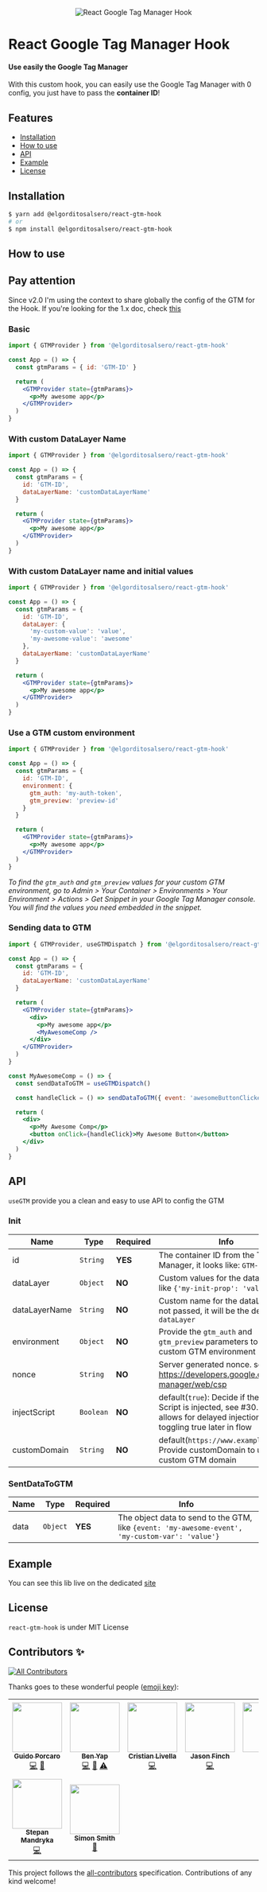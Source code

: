 <p align="center">
  <img src="https://user-images.githubusercontent.com/65770455/82931604-76c14380-9f87-11ea-8d36-4ab2bc94b1d3.png" alt="React Google Tag Manager Hook" />
</p>

# React Google Tag Manager Hook

#### Use easily the Google Tag Manager

With this custom hook, you can easily use the Google Tag Manager with 0 config, you just have to pass the **container ID**!

## Features

- [Installation](#installation)
- [How to use](#how-to-use)
- [API](#api)
- [Example](#example)
- [License](#license)

## Installation

```bash
$ yarn add @elgorditosalsero/react-gtm-hook
# or
$ npm install @elgorditosalsero/react-gtm-hook
```

## How to use

## Pay attention

Since v2.0 I'm using the context to share globally the config of the GTM for the Hook.
If you're looking for the 1.x doc, check [this](https://github.com/elgorditosalsero/react-gtm-hook/tree/v1.0.6)

### Basic

```jsx
import { GTMProvider } from '@elgorditosalsero/react-gtm-hook'

const App = () => {
  const gtmParams = { id: 'GTM-ID' }

  return (
    <GTMProvider state={gtmParams}>
      <p>My awesome app</p>
    </GTMProvider>
  )
}
```

### With custom DataLayer Name

```jsx
import { GTMProvider } from '@elgorditosalsero/react-gtm-hook'

const App = () => {
  const gtmParams = {
    id: 'GTM-ID',
    dataLayerName: 'customDataLayerName'
  }

  return (
    <GTMProvider state={gtmParams}>
      <p>My awesome app</p>
    </GTMProvider>
  )
}
```

### With custom DataLayer name and initial values

```jsx
import { GTMProvider } from '@elgorditosalsero/react-gtm-hook'

const App = () => {
  const gtmParams = {
    id: 'GTM-ID',
    dataLayer: {
      'my-custom-value': 'value',
      'my-awesome-value': 'awesome'
    },
    dataLayerName: 'customDataLayerName'
  }

  return (
    <GTMProvider state={gtmParams}>
      <p>My awesome app</p>
    </GTMProvider>
  )
}
```

### Use a GTM custom environment

```jsx
import { GTMProvider } from '@elgorditosalsero/react-gtm-hook'

const App = () => {
  const gtmParams = {
    id: 'GTM-ID',
    environment: {
      gtm_auth: 'my-auth-token',
      gtm_preview: 'preview-id'
    }
  }

  return (
    <GTMProvider state={gtmParams}>
      <p>My awesome app</p>
    </GTMProvider>
  )
}
```

_To find the `gtm_auth` and `gtm_preview` values for your custom GTM environment, go to Admin > Your Container > Environments > Your Environment > Actions > Get Snippet in your Google Tag Manager console. You will find the values you need embedded in the snippet._

### Sending data to GTM

```jsx
import { GTMProvider, useGTMDispatch } from '@elgorditosalsero/react-gtm-hook'

const App = () => {
  const gtmParams = {
    id: 'GTM-ID',
    dataLayerName: 'customDataLayerName'
  }

  return (
    <GTMProvider state={gtmParams}>
      <div>
        <p>My awesome app</p>
        <MyAwesomeComp />
      </div>
    </GTMProvider>
  )
}

const MyAwesomeComp = () => {
  const sendDataToGTM = useGTMDispatch()

  const handleClick = () => sendDataToGTM({ event: 'awesomeButtonClicked', value: 'imAwesome' })

  return (
    <div>
      <p>My Awesome Comp</p>
      <button onClick={handleClick}>My Awesome Button</button>
    </div>
  )
}
```

## API

`useGTM` provide you a clean and easy to use API to config the GTM

### Init

| Name          | Type      | Required | Info                                                                                                                             |
| ------------- | --------- | -------- | -------------------------------------------------------------------------------------------------------------------------------- |
| id            | `String`  | **YES**  | The container ID from the Tag Manager, it looks like: `GTM-0T0TTT`                                                               |
| dataLayer     | `Object`  | **NO**   | Custom values for the dataLayer, like `{'my-init-prop': 'value'}`                                                                |
| dataLayerName | `String`  | **NO**   | Custom name for the dataLayer, if not passed, it will be the default: `dataLayer`                                                |
| environment   | `Object`  | **NO**   | Provide the `gtm_auth` and `gtm_preview` parameters to use a custom GTM environment                                              |
| nonce         | `String`  | **NO**   | Server generated nonce. see https://developers.google.com/tag-manager/web/csp                                                    |
| injectScript  | `Boolean` | **NO**   | default(`true`): Decide if the GTM Script is injected, see #30. Also allows for delayed injection by toggling true later in flow |
| customDomain  | `String`  | **NO**   | default(`https://www.example.com`): Provide customDomain to use a custom GTM domain                                              |

### SentDataToGTM

| Name | Type     | Required | Info                                                                                             |
| ---- | -------- | -------- | ------------------------------------------------------------------------------------------------ |
| data | `Object` | **YES**  | The object data to send to the GTM, like `{event: 'my-awesome-event', 'my-custom-var': 'value'}` |

## Example

You can see this lib live on the dedicated [site](https://elgorditosalsero-react-gtm-hook.netlify.app/)

## License

`react-gtm-hook` is under MIT License

## Contributors ✨

<!-- ALL-CONTRIBUTORS-BADGE:START - Do not remove or modify this section -->

[![All Contributors](https://img.shields.io/badge/all_contributors-9-orange.svg?style=flat-square)](#contributors-)

<!-- ALL-CONTRIBUTORS-BADGE:END -->

Thanks goes to these wonderful people ([emoji key](https://allcontributors.org/docs/en/emoji-key)):

<!-- ALL-CONTRIBUTORS-LIST:START - Do not remove or modify this section -->
<!-- prettier-ignore-start -->
<!-- markdownlint-disable -->
<table>
  <tr>
    <td align="center"><a href="https://www.linkedin.com/in/guidoporcaro/"><img src="https://avatars2.githubusercontent.com/u/65770455?v=4?s=100" width="100px;" alt=""/><br /><sub><b>Guido Porcaro</b></sub></a><br /><a href="https://github.com/elgorditosalsero/react-gtm-hook/commits?author=elgorditosalsero" title="Code">💻</a> <a href="https://github.com/elgorditosalsero/react-gtm-hook/commits?author=elgorditosalsero" title="Documentation">📖</a></td>
    <td align="center"><a href="https://benyap.com"><img src="https://avatars3.githubusercontent.com/u/19235373?v=4?s=100" width="100px;" alt=""/><br /><sub><b>Ben Yap</b></sub></a><br /><a href="https://github.com/elgorditosalsero/react-gtm-hook/commits?author=benyap" title="Code">💻</a> <a href="https://github.com/elgorditosalsero/react-gtm-hook/commits?author=benyap" title="Documentation">📖</a> <a href="https://github.com/elgorditosalsero/react-gtm-hook/commits?author=benyap" title="Tests">⚠️</a></td>
    <td align="center"><a href="https://cristianlivella.com/"><img src="https://avatars.githubusercontent.com/u/27968888?v=4?s=100" width="100px;" alt=""/><br /><sub><b>Cristian Livella</b></sub></a><br /><a href="https://github.com/elgorditosalsero/react-gtm-hook/commits?author=cristianlivella" title="Code">💻</a></td>
    <td align="center"><a href="https://github.com/jafin"><img src="https://avatars.githubusercontent.com/u/127927?v=4?s=100" width="100px;" alt=""/><br /><sub><b>Jason Finch</b></sub></a><br /><a href="https://github.com/elgorditosalsero/react-gtm-hook/commits?author=jafin" title="Code">💻</a></td>
    <td align="center"><a href="https://segredo.dev/"><img src="https://avatars.githubusercontent.com/u/11761170?v=4?s=100" width="100px;" alt=""/><br /><sub><b>Italo</b></sub></a><br /><a href="https://github.com/elgorditosalsero/react-gtm-hook/commits?author=iaurg" title="Code">💻</a></td>
    <td align="center"><a href="https://github.com/thecoder93"><img src="https://avatars.githubusercontent.com/u/3246694?v=4?s=100" width="100px;" alt=""/><br /><sub><b>Gianluca La Manna</b></sub></a><br /><a href="https://github.com/elgorditosalsero/react-gtm-hook/commits?author=thecoder93" title="Documentation">📖</a></td>
    <td align="center"><a href="https://github.com/daisy1754"><img src="https://avatars.githubusercontent.com/u/980077?v=4?s=100" width="100px;" alt=""/><br /><sub><b>Kazuki</b></sub></a><br /><a href="https://github.com/elgorditosalsero/react-gtm-hook/commits?author=daisy1754" title="Code">💻</a></td>
  </tr>
  <tr>
    <td align="center"><a href="https://github.com/perfectial-stepan-mandryka"><img src="https://avatars.githubusercontent.com/u/95344107?v=4?s=100" width="100px;" alt=""/><br /><sub><b>Stepan Mandryka</b></sub></a><br /><a href="https://github.com/elgorditosalsero/react-gtm-hook/commits?author=perfectial-stepan-mandryka" title="Code">💻</a></td>
    <td align="center"><a href="http://simonsmith.io/"><img src="https://avatars.githubusercontent.com/u/360703?v=4?s=100" width="100px;" alt=""/><br /><sub><b>Simon Smith</b></sub></a><br /><a href="https://github.com/elgorditosalsero/react-gtm-hook/commits?author=simonsmith" title="Documentation">📖</a></td>
  </tr>
</table>

<!-- markdownlint-restore -->
<!-- prettier-ignore-end -->

<!-- ALL-CONTRIBUTORS-LIST:END -->

This project follows the [all-contributors](https://github.com/all-contributors/all-contributors) specification. Contributions of any kind welcome!
